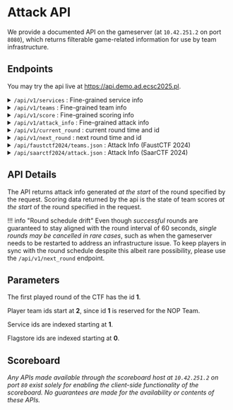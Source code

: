 # Attack API

We provide a documented API on the gameserver (at `10.42.251.2` on port `8080`),
which returns filterable game-related information for use by team infrastructure.

## Endpoints

You may try the api live at <a href="https://api.demo.ad.ecsc2025.pl">https://api.demo.ad.ecsc2025.pl</a>.

<details class=simple><summary><code>/api/v1/services</code> : Fine-grained service info</summary>
This endpoint returns service information, by default for all services.
Data for a specific <code>service</code> may be queried through the
use of URL parameters.<br>

<div style=margin-top:1em>
Example API usage:
</div>
```sh
curl http://10.42.251.2:8080/api/v1/services
```
```json
{
    # service id : service info
    "0": {
        "name": "fooserv",
        "flagstores": 2,
    },
    ..
}
```
<div style=width:100%;height:1px;margin-top:-4px></div>
```sh
curl http://10.42.251.2:8080/api/v1/services?service=fooserv
```
```json
{
    "name": "fooserv",
    "flagstores": 2,
}
```
</details>


<details class=simple><summary><code>/api/v1/teams</code> : Fine-grained team info</summary>
This endpoint returns team information, by default for all teams.
Data for a specific <code>team</code> may be queried through the
use of URL parameters.<br>
<div style=margin-top:1em>
Example API usage:
</div>
```sh
curl http://10.42.251.2:8080/api/v1/teams
```
```json
{
    ..,
    # team id : team info
    "2": {
        "name": "Team Europe",
        "affiliation": "Team Europe",
        "logo": "/static/109381717838108471.png"
    },
    ..
}
```
<div style=width:100%;height:1px;margin-top:-5px></div>
```sh
curl http://10.42.251.2:8080/api/v1/teams?team=2
```
```json
{
    "name": "Team Europe",
    "affiliation": "Team Europe",
    "logo": "/static/109381717838108471.png"
}
```
</details>

<details class=simple><summary><code>/api/v1/score</code> : Fine-grained scoring info</summary>
This endpoint returns scoring related information, by default for the
current round. Data for a specific <code>round</code>, <code>team</code> and
<code>service</code> may be queried through
the use of URL parameters.<br>
An example of a valid response:
<div style=margin-top:1em>
Example API usage:
</div>
```sh
curl http://10.42.251.2:8080/api/v1/score
```
```json
{ # for current round id
    # team id : team info
    "12": {
        # service name : service info
        "fooserv": {
            "checker": "SUCCESS",
            "total": 632.7,
            "components": {
                "attack": 432.7,
                "defense": 0,
                "sla": 200.0
            },
            "flags_gained": 43,
            "flags_lost": 0
        },
        ..
    },
    ..
}
```
<div style=width:100%;height:1px;margin-top:-5px></div>
```sh
curl http://10.42.251.2:8080/api/v1/score?team=12&service=fooserv
```
```json
{
    "checker": "SUCCESS",
    "total": 632.7,
    "components": {
        "attack": 432.7,
        "defense": 0,
        "sla": 200.0
    },
    "flags_gained": 43,
    "flags_lost": 0
}
```
</details>

<details class=simple><summary><code>/api/v1/attack_info</code> : Fine-grained attack info</summary>
This endpoint returns <i>attack info</i> for services, by default for the
current round. Data for a specific <code>round</code>, <code>team</code>,
<code>service</code> or <code>flagstore</code> may be queried through
the use of URL parameters.<br>
<div style=margin-top:1em>
Example API usage:
</div>
```sh
curl http://10.42.251.2:8080/api/v1/attack_info
```
```json
{
    # latest round with attack info : round info
    "123": {
        # team id : team info
        "12": {
            # service name : service info
            "fooserv": {
                # flagstore id : attack info
                "0": "target is 10cd9l7rt3",
                "1": null
            },
            ..
        },
        ..
    }
}
```
<div style=width:100%;height:1px;margin-top:-5px></div>
```sh
curl http://10.42.251.2:8080/api/v1/attack_info?service=fooserv
```
```json
{
    "123": {
        "12": {
            "0": "target is 10cd9l7rt3",
            "1": null
        },
        ..
    }
}
```
</details>

<details class=simple><summary><code>/api/v1/current_round</code> : current round time and id</summary>
    This endpoint returns the current round id and start time as an ISO-8601
    UTC timestamp with second precision.
    If the game has not started, this endpoint will return round <code>0</code>.
    <div style=margin-top:1em>
    Example API usage:
    ```sh
    curl http://10.42.251.2:8080/api/v1/current_round
    ```
    ```json
    {
        "round": 4,
        "time": "2025-09-15T13:58:21"
    }
    ```
    </details>

<details class=simple><summary><code>/api/v1/next_round</code> : next round time and id</summary>
    This endpoint waits for the current round to complete before returning the
    new round start time as an ISO-8601 UTC timestamp with second precision.
    The connection may timeout if the new round has not started after two rounds worth of time.<br>
    <div style=margin-top:1em>
    Example API usage:
    ```sh
    curl http://10.42.251.2:8080/api/v1/next_round
    ```
    ```json
    {
        "round": 5,
        "time": "2025-09-15T13:59:00"
    }
    ```
    </details>

<details class=simple><summary><code>/api/faustctf2024/teams.json</code> : Attack Info (FaustCTF 2024)</summary>
This endpoint returns attack info in the FaustCTF 2024 <code>/teams.json</code> format.<br>
<div style=margin-top:1em>
Example API usage:
```sh
curl http://10.42.251.2:8080/api/faustctf2024/teams.json
```
```json
{
    "teams": [
        # team ids
        123, 456, 789,
        ..
    ],
    "flag_ids": {
        # service name : service info
        "service1": {
            # team id : attack infos for validity period
            "123": ["abc123", "def456"],
            "124": ["xxx", "yyy"],
            ..
        },
        ..
    }
}
```
</details>

<details class=simple><summary><code>/api/saarctf2024/attack.json</code> : Attack Info (SaarCTF 2024)</summary>
This endpoint returns attack info in the SaarCTF 2024 <code>/attack.json</code> format.
<div style=margin-top:1em>
Example API usage:
```sh
curl http://10.42.251.2:8080/api/saarctf2024/attack.json
```
```json
{
    "teams": [
        # team infos
        {
            "id": 1,
            "name": "NOP",
            "ip": "10.42.1.2"
        },
        ..
    ],
    "flag_ids": {
        # service name : service info
        "fooserv": {
            # team vulnbox ip : team info
            "10.42.1.2": {
                # round id : attack info
                "123": ["info_flag1", "info_flag2"]
                ..
            },
            ..
        },
        "barserv": {
            "10.42.1.2": {
                "123": "info_single"
            },
            ..
        }
    }
}
```
</details>

## API Details

The API returns attack info generated *at the start* of the round specified by the request.
Scoring data returned by the api is the state of team scores *at the start* of
the round specified in the request.

!!! info "Round schedule drift"
    Even though *successful* rounds are guaranteed to stay aligned with the
    round interval of <span class=hltext>60 seconds</span>, *single rounds may be cancelled in rare cases*,
    such as when the gameserver needs to be restarted to address an infrastructure
    issue. To keep players in sync with the round schedule despite this albeit
    rare possibility, please use the `/api/v1/next_round` endpoint.


## Parameters

The first played round of the CTF has the id **1**.

Player team ids start at **2**, since id **1** is reserved for the NOP Team.

Service ids are indexed starting at **1**.

Flagstore ids are indexed starting at **0**.


## Scoreboard

*Any APIs made available through the scoreboard host at `10.42.251.2` on port
`80` exist solely for enabling the client-side functionality of the scoreboard.
No guarantees are made for the availability or contents of these APIs.*

